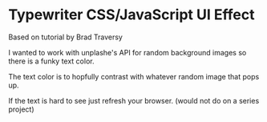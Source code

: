 # Typewriter CSS/JavaScript UI Effect

Based on tutorial by Brad Traversy

I wanted to work with unplashe's API for random background images so there is a funky text color.

The text color is to hopfully contrast with whatever random image that pops up. 

If the text is hard to see just refresh your browser. (would not do on a series project) 
